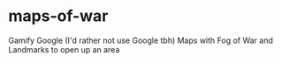 # maps-of-war
Gamify Google (I'd rather not use Google tbh) Maps with Fog of War and Landmarks to open up an area
